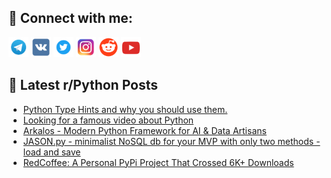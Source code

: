 ## 🔎 Connect with me:
[<img src="https://github.com/bullbesh/bullbesh/blob/main/images/Telegram.png" width="32" height="32" />](https://t.me/bullbesh)
[<img src="https://github.com/bullbesh/bullbesh/blob/main/images/VK.png" width="32" height="32" />](https://vk.com/bullbesh)
[<img src="https://github.com/bullbesh/bullbesh/blob/main/images/Twitter.png" width="32" height="32" />](https://twitter.com/bullbesh1)
[<img src="https://github.com/bullbesh/bullbesh/blob/main/images/Instagram.png" width="32" height="32" />](https://www.instagram.com/bullbesh)
[<img src="https://github.com/bullbesh/bullbesh/blob/main/images/Reddit.png" width="32" height="32" />](https://www.reddit.com/user/bullbesh)
[<img src="https://github.com/bullbesh/bullbesh/blob/main/images/YouTube.png" width="32" height="32" />](https://www.youtube.com/channel/UCtfjRs6uzgq5mfm8S06WTcg)

## 📕 Latest r/Python Posts
<!-- BLOG-POST-LIST:START -->
- [Python Type Hints and why you should use them.](https://www.reddit.com/r/Python/comments/1iqytkf/python_type_hints_and_why_you_should_use_them/)
- [Looking for a famous video about Python](https://www.reddit.com/r/Python/comments/1iqvcec/looking_for_a_famous_video_about_python/)
- [Arkalos - Modern Python Framework for AI &amp; Data Artisans](https://www.reddit.com/r/Python/comments/1iqumjr/arkalos_modern_python_framework_for_ai_data/)
- [JASON.py - minimalist NoSQL db for your MVP with only two methods - load and save](https://www.reddit.com/r/Python/comments/1iqsrl2/jasonpy_minimalist_nosql_db_for_your_mvp_with/)
- [RedCoffee: A Personal PyPi Project That Crossed 6K+ Downloads](https://www.reddit.com/r/Python/comments/1iqsb0k/redcoffee_a_personal_pypi_project_that_crossed_6k/)
<!-- BLOG-POST-LIST:END -->
